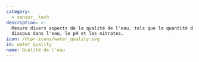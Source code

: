 ```yaml
---
category:
  - sensor__tech
description: >-
  Mesure divers aspects de la qualité de l'eau, tels que la quantité d'oxygéne
  dissous dans l'eau, le pH et les nitrates.
icon: /dtpr-icons/water_quality.svg
id: water_quality
name: Qualité de l'eau
---
```


